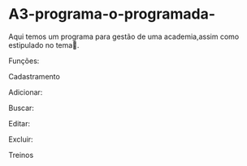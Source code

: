 # A3-programa-o-programada-
Aqui temos um programa para gestão de uma academia,assim como estipulado no tema🤯.

Funções:

Cadastramento

Adicionar:

Buscar:

Editar:

Excluir:


Treinos


